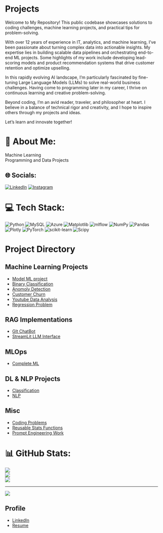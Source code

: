 # Projects

Welcome to My Repository! This public codebase showcases solutions to coding challenges, machine learning projects, and practical tips for problem-solving.

With over 12 years of experience in IT, analytics, and machine learning, I’ve been passionate about turning complex data into actionable insights. My expertise lies in building scalable data pipelines and orchestrating end-to-end ML projects. Some highlights of my work include developing lead-scoring models and product recommendation systems that drive customer retention and optimize upselling.

In this rapidly evolving AI landscape, I’m particularly fascinated by fine-tuning Large Language Models (LLMs) to solve real-world business challenges. Having come to programming later in my career, I thrive on continuous learning and creative problem-solving.

Beyond coding, I’m an avid reader, traveler, and philosopher at heart. I believe in a balance of technical rigor and creativity, and I hope to inspire others through my projects and ideas.

Let’s learn and innovate together!

# 💫 About Me:
Machine Learning <br>Programming and Data Projects <br>


## 🌐 Socials:
[![LinkedIn](https://img.shields.io/badge/LinkedIn-%230077B5.svg?logo=linkedin&logoColor=white)](https://www.linkedin.com/in/rohit-jishtu/) 
[![Instagram](https://img.shields.io/badge/Instagram-%23E4405F.svg?logo=instagram&logoColor=white)](https://instagram.com/rohit_jishtu)



# 💻 Tech Stack:
![Python](https://img.shields.io/badge/python-3670A0?style=for-the-badge&logo=python&logoColor=ffdd54) ![MySQL](https://img.shields.io/badge/mysql-%2300000f.svg?style=for-the-badge&logo=mysql&logoColor=white) ![Azure](https://img.shields.io/badge/azure-%230072C6.svg?style=for-the-badge&logo=microsoftazure&logoColor=white) ![Matplotlib](https://img.shields.io/badge/Matplotlib-%23ffffff.svg?style=for-the-badge&logo=Matplotlib&logoColor=black) ![mlflow](https://img.shields.io/badge/mlflow-%23d9ead3.svg?style=for-the-badge&logo=numpy&logoColor=blue) ![NumPy](https://img.shields.io/badge/numpy-%23013243.svg?style=for-the-badge&logo=numpy&logoColor=white) ![Pandas](https://img.shields.io/badge/pandas-%23150458.svg?style=for-the-badge&logo=pandas&logoColor=white) ![Plotly](https://img.shields.io/badge/Plotly-%233F4F75.svg?style=for-the-badge&logo=plotly&logoColor=white) ![PyTorch](https://img.shields.io/badge/PyTorch-%23EE4C2C.svg?style=for-the-badge&logo=PyTorch&logoColor=white) ![scikit-learn](https://img.shields.io/badge/scikit--learn-%23F7931E.svg?style=for-the-badge&logo=scikit-learn&logoColor=white) ![Scipy](https://img.shields.io/badge/SciPy-%230C55A5.svg?style=for-the-badge&logo=scipy&logoColor=%white)


# Project Directory

## Machine Learning Projects
- [Model ML project](./Projects/ML%20Projects/Project%207%20-%20Bank%20Marketing%20Data)
- [Binary Classification](./ML%20Projects/Project%201%20-%20Binary%20Classification)
- [Anomoly Detection](./ML%20Projects/Project%202%20-%20Anomoly%20Detection%20Time%20Series)
- [Customer Churn](./ML%20Projects/Project%203%20-%20Customer%20Churn)
- [Youtube Data Analysis](./ML%20Projects/Project%204%20-%20YouTube%20Analytics)
- [Regression Problem](./ML%20Projects/Project%205%20-%20Regression%20Problem)

## RAG Implementations
- [GIt ChatBot](./AI%20Work/GIt_ChatBot)
- [StreamLit LLM Interface](./AI%20Work/LLM_Interface)

## MLOps 
- [Complete ML](./MLOps/CompleteML)

## DL & NLP Projects
- [Classification](./DL%20Projects/PyTorchSeries)
- [NLP](./DL%20Projects/NLP)

## Misc
- [Coding Problems](./Coding%20problems%20%26%20Solution)
- [Reusable Stats Functions](./StatsFunctions)
- [Prompt Engineering Work](./AI%20Work/Prompt%20Design)


# 📊 GitHub Stats:
![](https://github-readme-stats.vercel.app/api?username=RohitJishtu&theme=tokyonight&hide_border=false&include_all_commits=false&count_private=false)<br/>
![](https://github-readme-streak-stats.herokuapp.com/?user=RohitJishtu&theme=tokyonight&hide_border=false)<br/>
![](https://github-readme-stats.vercel.app/api/top-langs/?username=RohitJishtu&theme=tokyonight&hide_border=false&include_all_commits=false&count_private=false&layout=compact)

---
[![](https://visitcount.itsvg.in/api?id=RohitJishtu&icon=0&color=0)](https://visitcount.itsvg.in)

<!-- Proudly created with GPRM ( https://gprm.itsvg.in ) -->


## Profile

- [LinkedIn](https://www.linkedin.com/in/rohit-jishtu/)
- [Resume](https://docs.google.com/document/d/1RvqLVzKyYgEudNnpeKH6ncGInxl4fYCuiKV7XSPZpGw/edit)
